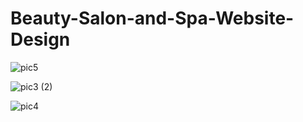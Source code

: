 # Beauty-Salon-and-Spa-Website-Design
![pic5](https://github.com/amritapal30/Beauty-Salon-and-Spa-Website-Design/assets/145271835/2495e566-896f-41ad-a65d-0c4840b2f250)


![pic3 (2)](https://github.com/amritapal30/Beauty-Salon-and-Spa-Website-Design/assets/145271835/33fe792f-089b-41ef-8a3b-4a8e7d531a60)


![pic4](https://github.com/amritapal30/Beauty-Salon-and-Spa-Website-Design/assets/145271835/8a24fd7d-3382-4ba5-b68a-2d1c05d6d4a2)
